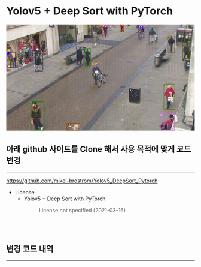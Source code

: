 # Yolov5 + Deep Sort with PyTorch

![](Town.gif)

## 아래 github 사이트를 Clone 해서 사용 목적에 맞게 코드 변경
<hr>

https://github.com/mikel-brostrom/Yolov5_DeepSort_Pytorch
* License
    * Yolov5 + Deep Sort with PyTorch
        > License not specified (2021-03-16)

<br><br>


## 변경 코드 내역
<hr>

